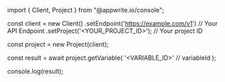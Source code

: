 import { Client, Project } from "@appwrite.io/console";

const client = new Client()
    .setEndpoint('https://example.com/v1') // Your API Endpoint
    .setProject('<YOUR_PROJECT_ID>'); // Your project ID

const project = new Project(client);

const result = await project.getVariable(
    '<VARIABLE_ID>' // variableId
);

console.log(result);
